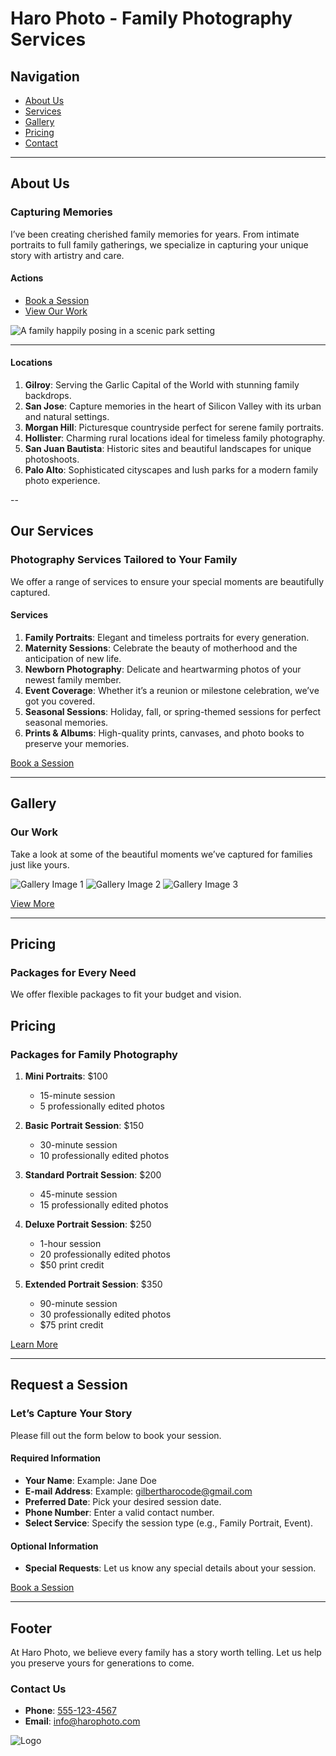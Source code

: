 # Haro Photo - Family Photography Services

## Navigation

- [About Us](#about)
- [Services](#services)
- [Gallery](#gallery)
- [Pricing](#pricing)
- [Contact](#contact)

---

## About Us

### Capturing Memories

I’ve been creating cherished family memories for years. From intimate portraits to full family gatherings, we specialize in capturing your unique story with artistry and care.

#### Actions

- [Book a Session](#contact)
- [View Our Work](#gallery)

![A family happily posing in a scenic park setting](family-photo.jpg)

---

#### Locations

1. **Gilroy**: Serving the Garlic Capital of the World with stunning family backdrops.
2. **San Jose**: Capture memories in the heart of Silicon Valley with its urban and natural settings.
3. **Morgan Hill**: Picturesque countryside perfect for serene family portraits.
4. **Hollister**: Charming rural locations ideal for timeless family photography.
5. **San Juan Bautista**: Historic sites and beautiful landscapes for unique photoshoots.
6. **Palo Alto**: Sophisticated cityscapes and lush parks for a modern family photo experience.

--

## Our Services

### Photography Services Tailored to Your Family

We offer a range of services to ensure your special moments are beautifully captured.

#### Services

1. **Family Portraits**: Elegant and timeless portraits for every generation.
2. **Maternity Sessions**: Celebrate the beauty of motherhood and the anticipation of new life.
3. **Newborn Photography**: Delicate and heartwarming photos of your newest family member.
4. **Event Coverage**: Whether it’s a reunion or milestone celebration, we’ve got you covered.
5. **Seasonal Sessions**: Holiday, fall, or spring-themed sessions for perfect seasonal memories.
6. **Prints & Albums**: High-quality prints, canvases, and photo books to preserve your memories.

[Book a Session](#contact)

---

## Gallery

### Our Work

Take a look at some of the beautiful moments we’ve captured for families just like yours.

![Gallery Image 1](gallery1.jpg)
![Gallery Image 2](gallery2.jpg)
![Gallery Image 3](gallery3.jpg)

[View More](#contact)

---

## Pricing

### Packages for Every Need

We offer flexible packages to fit your budget and vision.

## Pricing

### Packages for Family Photography

1. **Mini Portraits**: $100  
   - 15-minute session  
   - 5 professionally edited photos  

2. **Basic Portrait Session**: $150  
   - 30-minute session  
   - 10 professionally edited photos  

3. **Standard Portrait Session**: $200  
   - 45-minute session  
   - 15 professionally edited photos  

4. **Deluxe Portrait Session**: $250  
   - 1-hour session  
   - 20 professionally edited photos  
   - $50 print credit  

5. **Extended Portrait Session**: $350  
   - 90-minute session  
   - 30 professionally edited photos  
   - $75 print credit  

[Learn More](#pricing)

---

## Request a Session

### Let’s Capture Your Story

Please fill out the form below to book your session.

#### Required Information

- **Your Name**: Example: Jane Doe
- **E-mail Address**: Example: <gilbertharocode@gmail.com>
- **Preferred Date**: Pick your desired session date.
- **Phone Number**: Enter a valid contact number.
- **Select Service**: Specify the session type (e.g., Family Portrait, Event).

#### Optional Information

- **Special Requests**: Let us know any special details about your session.

[Book a Session](#contact)

---

## Footer

At Haro Photo, we believe every family has a story worth telling. Let us help you preserve yours for generations to come.

### Contact Us

- **Phone**: [555-123-4567](tel:555-123-4567)
- **Email**: [info@harophoto.com](mailto:info@harophoto.com)

![Logo](logo.svg)
